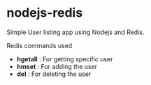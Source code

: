 # nodejs-redis

Simple User listing app using Nodejs and Redis.

Redis commands used
<ul>
  <li><strong>hgetall</strong> : For getting specific user</li>
  <li><strong>hmset</strong> : For adding the user</li>
  <li><strong>del</strong> : For deleting the user</li>
</ul>
